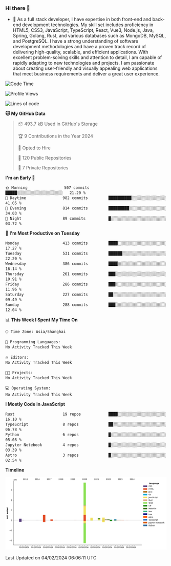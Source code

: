 ### Hi there 👋

- 🌱 As a full stack developer, I have expertise in both front-end and back-end development technologies. My skill set includes proficiency in HTML5, CSS3, JavaScript, TypeScript, React, Vue3, Node.js, Java, Spring, Golang, Rust, and various databases such as MongoDB, MySQL, and PostgreSQL. I have a strong understanding of software development methodologies and have a proven track record of delivering high-quality, scalable, and efficient applications. With excellent problem-solving skills and attention to detail, I am capable of rapidly adapting to new technologies and projects. I am passionate about creating user-friendly and visually appealing web applications that meet business requirements and deliver a great user experience.

<!--START_SECTION:waka-->
![Code Time](http://img.shields.io/badge/Code%20Time-1%2C170%20hrs%2013%20mins-blue)

![Profile Views](http://img.shields.io/badge/Profile%20Views-0-blue)

![Lines of code](https://img.shields.io/badge/From%20Hello%20World%20I%27ve%20Written-5.6%20million%20lines%20of%20code-blue)

**🐱 My GitHub Data** 

> 📦 493.7 kB Used in GitHub's Storage 
 > 
> 🏆 9 Contributions in the Year 2024
 > 
> 💼 Opted to Hire
 > 
> 📜 120 Public Repositories 
 > 
> 🔑 7 Private Repositories 
 > 
**I'm an Early 🐤** 

```text
🌞 Morning                507 commits         █████░░░░░░░░░░░░░░░░░░░░   21.20 % 
🌆 Daytime                982 commits         ██████████░░░░░░░░░░░░░░░   41.05 % 
🌃 Evening                814 commits         █████████░░░░░░░░░░░░░░░░   34.03 % 
🌙 Night                  89 commits          █░░░░░░░░░░░░░░░░░░░░░░░░   03.72 % 
```
📅 **I'm Most Productive on Tuesday** 

```text
Monday                   413 commits         ████░░░░░░░░░░░░░░░░░░░░░   17.27 % 
Tuesday                  531 commits         ██████░░░░░░░░░░░░░░░░░░░   22.20 % 
Wednesday                386 commits         ████░░░░░░░░░░░░░░░░░░░░░   16.14 % 
Thursday                 261 commits         ███░░░░░░░░░░░░░░░░░░░░░░   10.91 % 
Friday                   286 commits         ███░░░░░░░░░░░░░░░░░░░░░░   11.96 % 
Saturday                 227 commits         ██░░░░░░░░░░░░░░░░░░░░░░░   09.49 % 
Sunday                   288 commits         ███░░░░░░░░░░░░░░░░░░░░░░   12.04 % 
```


📊 **This Week I Spent My Time On** 

```text
🕑︎ Time Zone: Asia/Shanghai

💬 Programming Languages: 
No Activity Tracked This Week

🔥 Editors: 
No Activity Tracked This Week

🐱‍💻 Projects: 
No Activity Tracked This Week

💻 Operating System: 
No Activity Tracked This Week
```

**I Mostly Code in JavaScript** 

```text
Rust                     19 repos            ████░░░░░░░░░░░░░░░░░░░░░   16.10 % 
TypeScript               8 repos             ██░░░░░░░░░░░░░░░░░░░░░░░   06.78 % 
Python                   6 repos             █░░░░░░░░░░░░░░░░░░░░░░░░   05.08 % 
Jupyter Notebook         4 repos             █░░░░░░░░░░░░░░░░░░░░░░░░   03.39 % 
Astro                    3 repos             █░░░░░░░░░░░░░░░░░░░░░░░░   02.54 % 
```



**Timeline**

![Lines of Code chart](https://raw.githubusercontent.com/elton/elton/main/assets/bar_graph.png)


 Last Updated on 04/02/2024 06:06:11 UTC
<!--END_SECTION:waka-->

<!--
**elton/elton** is a ✨ _special_ ✨ repository because its `README.md` (this file) appears on your GitHub profile.

Here are some ideas to get you started:

- 🔭 I’m currently working on ...
- 🌱 I’m currently learning ...
- 👯 I’m looking to collaborate on ...
- 🤔 I’m looking for help with ...
- 💬 Ask me about ...
- 📫 How to reach me: ...
- 😄 Pronouns: ...
- ⚡ Fun fact: ...
-->
